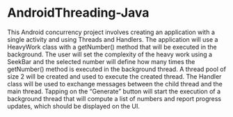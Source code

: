 # AndroidThreading-Java
This Android concurrency project involves creating an application with a single activity and using Threads and Handlers. The application will use a HeavyWork class with a getNumber() method that will be executed in the background. The user will set the complexity of the heavy work using a SeekBar and the selected number will define how many times the getNumber() method is executed in the background thread. A thread pool of size 2 will be created and used to execute the created thread. The Handler class will be used to exchange messages between the child thread and the main thread. Tapping on the “Generate” button will start the execution of a background thread that will compute a list of numbers and report progress updates, which should be displayed on the UI.
